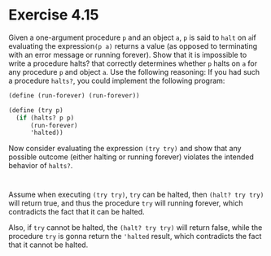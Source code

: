 # Exercise 4.15

Given a one-argument procedure `p` and an object `a`, `p` is said to `halt` on
`a`if evaluating the expression`(p a)` returns a value (as opposed to
terminating with an error message or running forever). Show that it is
impossible to write a procedure halts? that correctly determines whether `p`
halts on `a` for any procedure `p` and object `a`. Use the following reasoning:
If you had such a procedure `halts?`, you could implement the following program:

```scheme
(define (run-forever) (run-forever))

(define (try p)
  (if (halts? p p)
      (run-forever)
      'halted))
```

Now consider evaluating the expression `(try try)` and show that any possible
outcome (either halting or running forever) violates the intended behavior of
`halts?`.

#

Assume when executing `(try try)`, `try` can be halted, then `(halt? try try)`
will return true, and thus the procedure `try` will running forever, which
contradicts the fact that it can be halted.

Also, if `try` cannot be halted, the `(halt? try try)` will return false, while
the procedure `try` is gonna return the `'halted` result, which contradicts the
fact that it cannot be halted.
